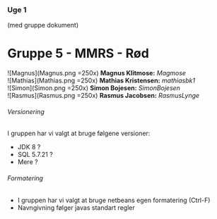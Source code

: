 ### Uge 1 
  (med gruppe dokument)
  
  # **Gruppe 5 - MMRS - Rød**
![Magnus](Magnus.png =250x)  **Magnus Klitmose:** _Magmose_  
![Mathias](Mathias.png =250x)  **Mathias Kristensen:** _mathiasbk1_  
![Simon](Simon.png =250x)  **Simon Bojesen:** _SimonBojesen_  
![Rasmus](Rasmus.png =250x)  **Rasmus Jacobsen:** _RasmusLynge_  
  
###### Versionering
I gruppen har vi valgt at bruge følgene versioner:
- JDK 8 ?
- SQL 5.7.21 ?
- Mere ?
  
  
###### Formatering
- I gruppen har vi valgt at bruge netbeans egen formatering (Ctrl-F)
- Navngivning følger javas standart regler
